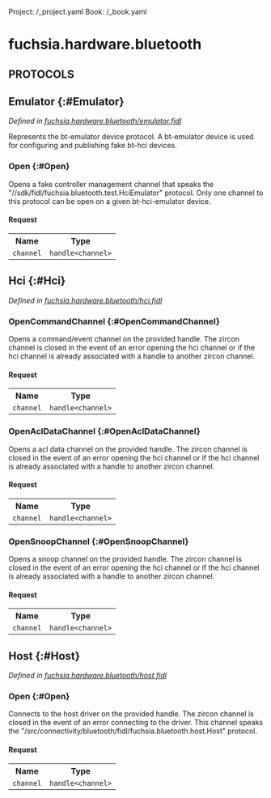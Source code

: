 Project: /_project.yaml
Book: /_book.yaml

# fuchsia.hardware.bluetooth


## **PROTOCOLS**

## Emulator {:#Emulator}
*Defined in [fuchsia.hardware.bluetooth/emulator.fidl](https://fuchsia.googlesource.com/fuchsia/+/master/zircon/system/fidl/fuchsia-hardware-bluetooth/emulator.fidl#10)*

 Represents the bt-emulator device protocol. A bt-emulator device is used for configuring and
 publishing fake bt-hci devices.

### Open {:#Open}

 Opens a fake controller management channel that speaks the
 "//sdk/fidl/fuchsia.bluetooth.test.HciEmulator" protocol.
 Only one channel to this protocol can be open on a given bt-hci-emulator
 device.

#### Request
<table>
    <tr><th>Name</th><th>Type</th></tr>
    <tr>
            <td><code>channel</code></td>
            <td>
                <code>handle&lt;channel&gt;</code>
            </td>
        </tr></table>



## Hci {:#Hci}
*Defined in [fuchsia.hardware.bluetooth/hci.fidl](https://fuchsia.googlesource.com/fuchsia/+/master/zircon/system/fidl/fuchsia-hardware-bluetooth/hci.fidl#8)*


### OpenCommandChannel {:#OpenCommandChannel}

 Opens a command/event channel on the provided handle. The zircon channel
 is closed in the event of an error opening the hci channel or if the hci
 channel is already associated with a handle to another zircon channel.

#### Request
<table>
    <tr><th>Name</th><th>Type</th></tr>
    <tr>
            <td><code>channel</code></td>
            <td>
                <code>handle&lt;channel&gt;</code>
            </td>
        </tr></table>



### OpenAclDataChannel {:#OpenAclDataChannel}

 Opens a acl data channel on the provided handle. The zircon channel is
 closed in the event of an error opening the hci channel or if the hci
 channel is already associated with a handle to another zircon channel.

#### Request
<table>
    <tr><th>Name</th><th>Type</th></tr>
    <tr>
            <td><code>channel</code></td>
            <td>
                <code>handle&lt;channel&gt;</code>
            </td>
        </tr></table>



### OpenSnoopChannel {:#OpenSnoopChannel}

 Opens a snoop channel on the provided handle. The zircon channel is
 closed in the event of an error opening the hci channel or if the hci
 channel is already associated with a handle to another zircon channel.

#### Request
<table>
    <tr><th>Name</th><th>Type</th></tr>
    <tr>
            <td><code>channel</code></td>
            <td>
                <code>handle&lt;channel&gt;</code>
            </td>
        </tr></table>



## Host {:#Host}
*Defined in [fuchsia.hardware.bluetooth/host.fidl](https://fuchsia.googlesource.com/fuchsia/+/master/zircon/system/fidl/fuchsia-hardware-bluetooth/host.fidl#8)*


### Open {:#Open}

 Connects to the host driver on the provided handle. The zircon channel
 is closed in the event of an error connecting to the driver. This
 channel speaks the "/src/connectivity/bluetooth/fidl/fuchsia.bluetooth.host.Host"
 protocol.

#### Request
<table>
    <tr><th>Name</th><th>Type</th></tr>
    <tr>
            <td><code>channel</code></td>
            <td>
                <code>handle&lt;channel&gt;</code>
            </td>
        </tr></table>

















